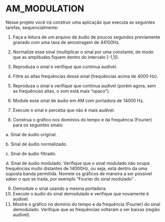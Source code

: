 # AM_MODULATION
Nesse projeto você irá construir uma aplicação que executa as seguintes tarefas, sequencialmente: 

1. Faça a leitura de um arquivo de áudio de poucos segundos previamente gravado com uma taxa de amostragem de 44100Hz. 

2. Normalize esse sinal (multiplicar o sinal por uma constante, de modo que as amplitudes fiquem dentro do intervalo [-1,1]). 

3. Reproduza o sinal e verifique que continua audível. 

4. Filtre as altas frequências desse sinal (frequências acima de 4000 Hz). 

5. Reproduza o sinal e verifique que continua audível (porém agora, sem as frequências altas, o som está mais “opaco”).

6. Module esse sinal de áudio em AM com portadora de 14000 Hz. 

7. Execute o sinal e perceba que não é mais audível. 

8. Construa o gráfico nos domínios do tempo e da frequência (Fourier) para os seguintes sinais: 

a. Sinal de áudio original. 

b. Sinal de áudio normalizado. 

c. Sinal de áudio filtrado. 

d. Sinal de áudio modulado. Verifique que o sinal modulado não ocupa frequências muito distantes de 14000Hz, ou seja, está dentro da uma suposta banda permitida. Nomeie os gráficos de maneira a ser possível saber o que se trada, por exemplo “Fourier do sinal modulado” .

9. Demodule o sinal usando a mesma portadora. 
10. Execute o áudio do sinal demodulado e verifique que novamente é audível. 
11. Mostre o gráfico no domínio do tempo e da frequência (Fourier) do sinal demodulado. Verifique que as frequências voltaram a ser baixas (região audível).
